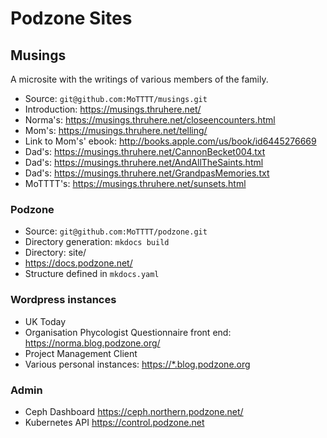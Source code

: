 # Podzone Sites

## Musings

A microsite with the writings of various members of the family.

- Source: `git@github.com:MoTTTT/musings.git`
- Introduction: <https://musings.thruhere.net/>
- Norma's: <https://musings.thruhere.net/closeencounters.html>
- Mom's: <https://musings.thruhere.net/telling/>
- Link to Mom's' ebook: <http://books.apple.com/us/book/id6445276669>
- Dad's: <https://musings.thruhere.net/CannonBecket004.txt>
- Dad's: <https://musings.thruhere.net/AndAllTheSaints.html>
- Dad's: <https://musings.thruhere.net/GrandpasMemories.txt>
- MoTTTT's: <https://musings.thruhere.net/sunsets.html>

### Podzone

- Source: `git@github.com:MoTTTT/podzone.git`
- Directory generation: `mkdocs build`
- Directory: site/
- <https://docs.podzone.net/>
- Structure defined in `mkdocs.yaml`

### Wordpress instances

- UK Today
- Organisation Phycologist Questionnaire front end: <https://norma.blog.podzone.org/>
- Project Management Client
- Various personal instances: <https://*.blog.podzone.org>

### Admin

- Ceph Dashboard <https://ceph.northern.podzone.net/>
- Kubernetes API <https://control.podzone.net>